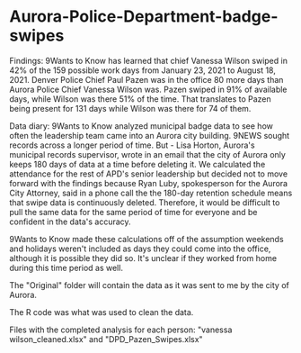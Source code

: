 # Aurora-Police-Department-badge-swipes

Findings:
9Wants to Know has learned that chief Vanessa Wilson swiped in 42% of the 159 possible work days from January 23, 2021 to August 18, 2021.  Denver Police Chief Paul Pazen was in the office 80 more days than Aurora Police Chief Vanessa Wilson was. Pazen swiped in 91% of available days, while Wilson was there 51% of the time. That translates to Pazen being present for 131 days while Wilson was there for 74 of them.

Data diary:
9Wants to Know analyzed municipal badge data to see how often the leadership team came into an Aurora city building. 9NEWS sought records across a longer period of time. But - Lisa Horton, Aurora's municipal records supervisor, wrote in an email that the city of Aurora only keeps 180 days of data at a time before deleting it. We calculated the attendance for the rest of APD's senior leadership but decided not to move forward with the findings because Ryan Luby, spokesperson for the Aurora City Attorney, said in a phone call the the 180-day retention schedule means that swipe data is continuously deleted. Therefore, it would be difficult to pull the same data for the same period of time for everyone and be confident in the data's accuracy.

9Wants to Know made these calculations off of the assumption weekends and holidays weren't included as days they could come into the office, although it is possible they did so. It's unclear if they worked from home during this time period as well. 

The "Original" folder will contain the data as it was sent to me by the city of Aurora. 

The R code was what was used to clean the data. 

Files with the completed analysis for each person:
  "vanessa wilson_cleaned.xlsx" and  "DPD_Pazen_Swipes.xlsx"
